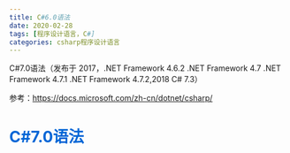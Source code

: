 ```yaml
---
title: C#6.0语法
date: 2020-02-28
tags: [程序设计语言，C#]
categories: csharp程序设计语言
---
```

C#7.0语法（发布于 2017，.NET Framework 4.6.2 .NET Framework 4.7 .NET Framework 4.7.1 .NET Framework 4.7.2,2018 C# 7.3）
<!-- more -->
参考：<https://docs.microsoft.com/zh-cn/dotnet/csharp/>
# <span style="color:#0366d6;">C#7.0语法</span>


